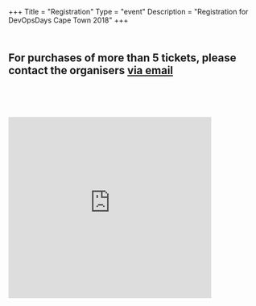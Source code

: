 +++
Title = "Registration"
Type = "event"
Description = "Registration for DevOpsDays Cape Town 2018"
+++

<div style="width:100%; text-align:left;">
<h2><br/>For purchases of more than 5 tickets, please contact the organisers <a href="mailto:organisers@devops.capetown">via email</a><h2><br/><br/>
<iframe src="https://www.quicket.co.za/embed.aspx?productid=48403&productname=devopsdays-cape-town-2018&embed=true&v=2" frameborder="0" scrolling="yes" width="80%" height="360"></iframe>
</div></div>
</div>
